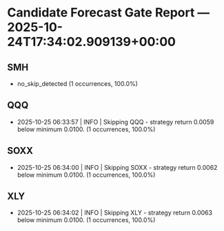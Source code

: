 # Candidate Forecast Gate Report — 2025-10-24T17:34:02.909139+00:00

## SMH
- no_skip_detected (1 occurrences, 100.0%)

## QQQ
- 2025-10-25 06:33:57 | INFO | Skipping QQQ - strategy return 0.0059 below minimum 0.0100. (1 occurrences, 100.0%)

## SOXX
- 2025-10-25 06:34:00 | INFO | Skipping SOXX - strategy return 0.0062 below minimum 0.0100. (1 occurrences, 100.0%)

## XLY
- 2025-10-25 06:34:02 | INFO | Skipping XLY - strategy return 0.0063 below minimum 0.0100. (1 occurrences, 100.0%)
